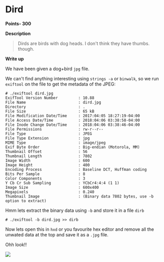 # Dird 
**Points- 300**

**Description**
> Dirds are birds with dog heads. I don't think they have thumbs. though.

**Write up**

We have been given a dog+bird `jpg` file.

We can't find anything interesting using `strings -a` or `binwalk`, so we run `exiftool` on the file to get the metadata of the JPEG:
```
# ./exiftool dird.jpg
ExifTool Version Number         : 10.88
File Name                       : dird.jpg
Directory                       : .
File Size                       : 65 kB
File Modification Date/Time     : 2017:04:05 18:27:19-04:00
File Access Date/Time           : 2018:04:06 03:38:58-04:00
File Inode Change Date/Time     : 2018:04:06 03:38:46-04:00
File Permissions                : rw-r--r--
File Type                       : JPEG
File Type Extension             : jpg
MIME Type                       : image/jpeg
Exif Byte Order                 : Big-endian (Motorola, MM)
Thumbnail Offset                : 56
Thumbnail Length                : 7802
Image Width                     : 600
Image Height                    : 400
Encoding Process                : Baseline DCT, Huffman coding
Bits Per Sample                 : 8
Color Components                : 3
Y Cb Cr Sub Sampling            : YCbCr4:4:4 (1 1)
Image Size                      : 600x400
Megapixels                      : 0.240
Thumbnail Image                 : (Binary data 7802 bytes, use -b option to extract)
```

Hmm lets extract the binary data using `-b` and store it in a file `dirb`

` # ./exiftool -b dird.jpg >> dirb  `

Now lets open this in `hxd` or you favourite hex editor and remove all the unwated data at the top and save it as a `.jpg` file.

Ohh look!!

![](https://i.imgur.com/6NqShM5.jpg)
